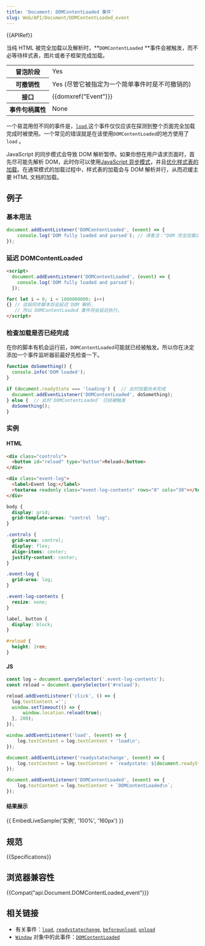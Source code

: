 ```yaml
---
title: 'Document: DOMContentLoaded 事件'
slug: Web/API/Document/DOMContentLoaded_event
---
```

{{APIRef}}

当纯 HTML 被完全加载以及解析时，**`DOMContentLoaded` **事件会被触发，而不必等待样式表，图片或者子框架完成加载。

<table class="properties">
  <tbody>
    <tr>
      <th scope="row">冒泡阶段</th>
      <td>Yes</td>
    </tr>
    <tr>
      <th scope="row">可撤销性</th>
      <td>Yes (尽管它被指定为一个简单事件时是不可撤销的)</td>
    </tr>
    <tr>
      <th scope="row">接口</th>
      <td>{{domxref("Event")}}</td>
    </tr>
    <tr>
      <th scope="row">事件句柄属性</th>
      <td>None</td>
    </tr>
  </tbody>
</table>

一个易混用但不同的事件是，[`load`](/zh-CN/docs/Web/API/Window/load_event),这个事件仅仅应该在探测到整个页面完全加载完成时被使用。一个常见的错误就是在该使用`DOMContentLoaded`的地方使用了`load` 。

JavaScript 的同步模式会导致 DOM 解析暂停。如果你想在用户请求页面时，首先尽可能先解析 DOM，此时你可以使用[JavaScript 异步模式](/zh-CN/docs/Web/API/XMLHttpRequest/Synchronous_and_Asynchronous_Requests)，并且[优化样式表的加载](https://developers.google.com/speed/docs/insights/OptimizeCSSDelivery)。在通常模式的加载过程中，样式表的加载会与 DOM 解析并行，从而迟缓主要 HTML 文档的加载。

## 例子

### 基本用法

```js
document.addEventListener('DOMContentLoaded', (event) => {
    console.log('DOM fully loaded and parsed'); // 译者注："DOM 完全加载以及解析"
});
```

### 延迟 DOMContentLoaded

```html
<script>
  document.addEventListener('DOMContentLoaded', (event) => {
    console.log('DOM fully loaded and parsed');
  });

for( let i = 0; i < 1000000000; i++)
{} // 这段同步脚本将会延迟 DOM 解析，
   // 所以 DOMContentLoaded 事件将会延迟执行。
</script>
```

### 检查加载是否已经完成

在你的脚本有机会运行前，`DOMContentLoaded`可能就已经被触发。所以你在决定添加一个事件监听器前最好先检查一下。

```js
function doSomething() {
  console.info('DOM loaded');
}

if (document.readyState === 'loading') {  // 此时加载尚未完成
  document.addEventListener('DOMContentLoaded', doSomething);
} else {  // 此时`DOMContentLoaded` 已经被触发
  doSomething();
}
```

### 实例

#### HTML

```html
<div class="controls">
  <button id="reload" type="button">Reload</button>
</div>

<div class="event-log">
  <label>Event log:</label>
  <textarea readonly class="event-log-contents" rows="8" cols="30"></textarea>
</div>
```

```css hidden
body {
  display: grid;
  grid-template-areas: "control  log";
}

.controls {
  grid-area: control;
  display: flex;
  align-items: center;
  justify-content: center;
}

.event-log {
  grid-area: log;
}

.event-log-contents {
  resize: none;
}

label, button {
  display: block;
}

#reload {
  height: 2rem;
}
```

#### JS

```js
const log = document.querySelector('.event-log-contents');
const reload = document.querySelector('#reload');

reload.addEventListener('click', () => {
  log.textContent ='';
  window.setTimeout(() => {
      window.location.reload(true);
  }, 200);
});

window.addEventListener('load', (event) => {
    log.textContent = log.textContent + 'load\n';
});

document.addEventListener('readystatechange', (event) => {
    log.textContent = log.textContent + `readystate: ${document.readyState}\n`;
});

document.addEventListener('DOMContentLoaded', (event) => {
    log.textContent = log.textContent + `DOMContentLoaded\n`;
});
```

#### 结果展示

{{ EmbedLiveSample('实例', '100%', '160px') }}

## 规范

{{Specifications}}

## 浏览器兼容性

{{Compat("api.Document.DOMContentLoaded_event")}}

## 相关链接

- 有关事件：[`load`](/zh-CN/docs/Web/API/Window/load_event), [`readystatechange`](/zh-CN/docs/Web/API/Document/readystatechange_event), [`beforeunload`](/zh-CN/docs/Web/API/Window/beforeunload_event), [`unload`](/zh-CN/docs/Web/API/Window/unload_event)
- [`Window`](/zh-CN/docs/Web/API/Window) 对象中的此事件：[`DOMContentLoaded`](/zh-CN/docs/Web/API/Window/DOMContentLoaded_event)
